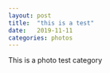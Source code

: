 ```yaml
---
layout: post
title:  "this is a test"
date:   2019-11-11
categories: photos
---
```


This is a photo test category
